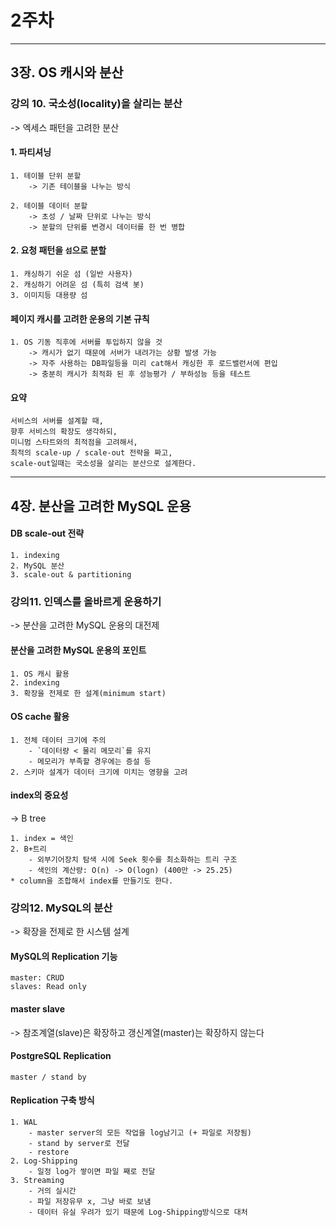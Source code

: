 # 2주차

---

## 3장. OS 캐시와 분산

### 강의 10. 국소성(locality)을 살리는 분산
-> 엑세스 패턴을 고려한 분산

#### 1. 파티셔닝
    1. 테이블 단위 분할
        -> 기존 테이블을 나누는 방식

    2. 테이블 데이터 분할
        -> 초성 / 날짜 단위로 나누는 방식
        -> 분할의 단위를 변경시 데이터를 한 번 병합

#### 2. 요청 패턴을 `섬`으로 분할
    1. 캐싱하기 쉬운 섬 (일반 사용자)
    2. 캐싱하기 어려운 섬 (특히 검색 봇)
    3. 이미지등 대용량 섬

#### 페이지 캐시를 고려한 운용의 기본 규칙
    1. OS 기동 직후에 서버를 투입하지 않을 것
        -> 캐시가 없기 때문에 서버가 내려가는 상황 발생 가능
        -> 자주 사용하는 DB파일등을 미리 cat해서 캐싱한 후 로드밸런서에 편입
        -> 충분히 캐시가 최적화 된 후 성능평가 / 부하성능 등을 테스트

#### 요약
    서비스의 서버를 설계할 때,
    향후 서비스의 확장도 생각하되,
    미니멈 스타트와의 최적점을 고려해서,
    최적의 scale-up / scale-out 전략을 짜고,
    scale-out일때는 국소성을 살리는 분산으로 설계한다.

---

## 4장. 분산을 고려한 MySQL 운용

#### DB scale-out 전략
    1. indexing
    2. MySQL 분산
    3. scale-out & partitioning

### 강의11. 인덱스를 올바르게 운용하기
-> 분산을 고려한 MySQL 운용의 대전제

#### 분산을 고려한 MySQL 운용의 포인트
    1. OS 캐시 활용
    2. indexing
    3. 확장을 전제로 한 설계(minimum start)

#### OS cache 활용
    1. 전체 데이터 크기에 주의
        - `데이터량 < 물리 메모리`를 유지
        - 메모리가 부족할 경우에는 증설 등
    2. 스키마 설계가 데이터 크기에 미치는 영향을 고려

#### index의 중요성 
-> B tree

    1. index = 색인
    2. B+트리
        - 외부기어장치 탐색 시에 Seek 횟수를 최소화하는 트리 구조
        - 색인의 계산량: O(n) -> O(logn) (400만 -> 25.25)
    * column을 조합해서 index를 만들기도 한다.

### 강의12. MySQL의 분산
-> 확장을 전제로 한 시스템 설계

#### MySQL의 Replication 기능
    master: CRUD
    slaves: Read only

#### master slave 
-> 참조계열(slave)은 확장하고 갱신계열(master)는 확장하지 않는다

#### PostgreSQL Replication
    master / stand by

#### Replication 구축 방식
    1. WAL
        - master server의 모든 작업을 log남기고 (+ 파일로 저장됨)
        - stand by server로 전달
        - restore
    2. Log-Shipping
        - 일정 log가 쌓이면 파일 째로 전달
    3. Streaming
        - 거의 실시간
        - 파일 저장유무 x, 그냥 바로 보냄
        - 데이터 유실 우려가 있기 때문에 Log-Shipping방식으로 대처
